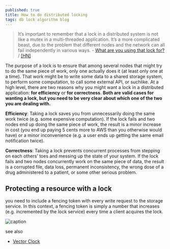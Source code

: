 ```yaml
---
published: true
title: How to do distributed locking
tags: db lock algorithm blog
---
```

>  It’s important to remember that a lock in a distributed system is not like a mutex in a multi-threaded application. It’s a more complicated beast, due to the problem that different nodes and the network can all fail independently in various ways. - [What are you using that lock for?](http://martin.kleppmann.com/2016/02/08/how-to-do-distributed-locking.html) / 
[\[HN\]](https://news.ycombinator.com/item?id=11059738)

The purpose of a lock is to ensure that among several nodes that might try to do the same piece of work, only one actually does it (at least only one at a time). That work might be to write some data to a shared storage system, to perform some computation, to call some external API, or suchlike. At a high level, there are two reasons why you might want a lock in a distributed application: **for efficiency** or **for correctness**. **Both are valid cases for wanting a lock, but you need to be very clear about which one of the two you are dealing with.** 

**Efficiency**: Taking a lock saves you from unnecessarily doing the same work twice (e.g. some expensive computation). If the lock fails and two nodes end up doing the same piece of work, the result is a minor increase in cost (you end up paying 5 cents more to AWS than you otherwise would have) or a minor inconvenience (e.g. a user ends up getting the same email notification twice).

**Correctness**: Taking a lock prevents concurrent processes from stepping on each others’ toes and messing up the state of your system. If the lock fails and two nodes concurrently work on the same piece of data, the result is a corrupted file, data loss, permanent inconsistency, the wrong dose of a drug administered to a patient, or some other serious problem.

## Protecting a resource with a lock

you need to include a fencing token with every write request to the storage service. In this context, a fencing token is simply a number that increases (e.g. incremented by the lock service) every time a client acquires the lock. 

![caption](https://martin.kleppmann.com/2016/02/fencing-tokens.png)

see also
- [Vector Clock](https://en.wikipedia.org/wiki/Vector_clock)
